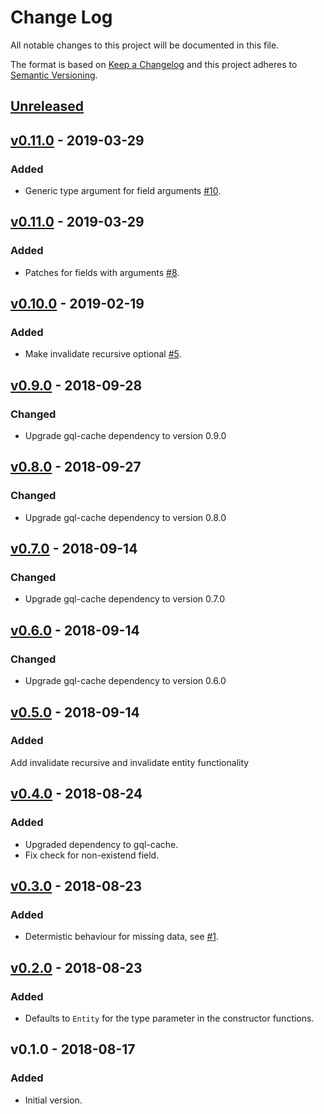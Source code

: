 # Change Log

All notable changes to this project will be documented in this file.

The format is based on [Keep a Changelog](http://keepachangelog.com/)
and this project adheres to [Semantic Versioning](http://semver.org/).

## [Unreleased]

## [v0.11.0] - 2019-03-29

### Added

- Generic type argument for field arguments [#10](https://github.com/dividab/gql-cache-patch/pull/10).

## [v0.11.0] - 2019-03-29

### Added

- Patches for fields with arguments [#8](https://github.com/dividab/gql-cache-patch/pull/8).

## [v0.10.0] - 2019-02-19

### Added

- Make invalidate recursive optional [#5](https://github.com/dividab/gql-cache-patch/pull/5).

## [v0.9.0] - 2018-09-28

### Changed

- Upgrade gql-cache dependency to version 0.9.0

## [v0.8.0] - 2018-09-27

### Changed

- Upgrade gql-cache dependency to version 0.8.0

## [v0.7.0] - 2018-09-14

### Changed

- Upgrade gql-cache dependency to version 0.7.0

## [v0.6.0] - 2018-09-14

### Changed

- Upgrade gql-cache dependency to version 0.6.0

## [v0.5.0] - 2018-09-14

### Added

Add invalidate recursive and invalidate entity functionality

## [v0.4.0] - 2018-08-24

### Added

- Upgraded dependency to gql-cache.
- Fix check for non-existend field.

## [v0.3.0] - 2018-08-23

### Added

- Determistic behaviour for missing data, see [#1](https://github.com/dividab/gql-cache-patch/issues/1).

## [v0.2.0] - 2018-08-23

### Added

- Defaults to `Entity` for the type parameter in the constructor functions.

## v0.1.0 - 2018-08-17

### Added

- Initial version.

[unreleased]: https://github.com/dividab/gql-cache-patch/compare/v0.11.0...master
[v0.11.0]: https://github.com/dividab/gql-cache-patch/compare/v0.10.0...v0.11.0
[v0.10.0]: https://github.com/dividab/gql-cache-patch/compare/v0.9.0...v0.10.0
[v0.9.0]: https://github.com/dividab/gql-cache-patch/compare/v0.8.0...v0.9.0
[v0.8.0]: https://github.com/dividab/gql-cache-patch/compare/v0.7.0...v0.8.0
[v0.7.0]: https://github.com/dividab/gql-cache-patch/compare/v0.6.0...v0.7.0
[v0.6.0]: https://github.com/dividab/gql-cache-patch/compare/v0.5.0...v0.6.0
[v0.5.0]: https://github.com/dividab/gql-cache-patch/compare/v0.4.0...v0.5.0
[v0.4.0]: https://github.com/dividab/gql-cache-patch/compare/v0.3.0...v0.4.0
[v0.3.0]: https://github.com/dividab/gql-cache-patch/compare/v0.2.0...v0.3.0
[v0.2.0]: https://github.com/dividab/gql-cache-patch/compare/v0.1.0...v0.2.0
